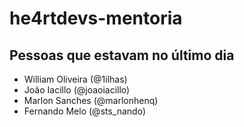 # he4rtdevs-mentoria

## Pessoas que estavam no último dia

- William Oliveira (@1ilhas)
- João Iacillo (@joaoiacillo)
- Marlon Sanches (@marlonhenq)
- Fernando Melo (@sts_nando)
